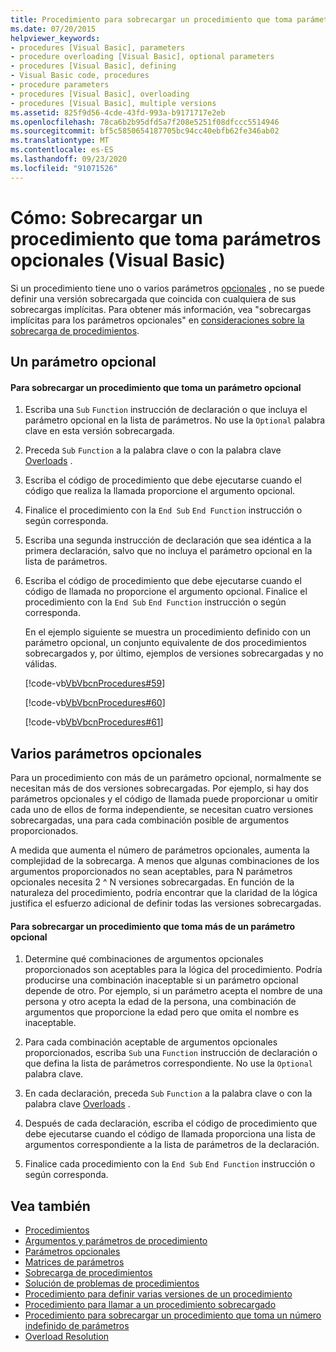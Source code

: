```yaml
---
title: Procedimiento para sobrecargar un procedimiento que toma parámetros opcionales
ms.date: 07/20/2015
helpviewer_keywords:
- procedures [Visual Basic], parameters
- procedure overloading [Visual Basic], optional parameters
- procedures [Visual Basic], defining
- Visual Basic code, procedures
- procedure parameters
- procedures [Visual Basic], overloading
- procedures [Visual Basic], multiple versions
ms.assetid: 825f9d56-4cde-43fd-993a-b9171717e2eb
ms.openlocfilehash: 78ca6b2b95dfd5a7f208e5251f08dfccc5514946
ms.sourcegitcommit: bf5c5850654187705bc94cc40ebfb62fe346ab02
ms.translationtype: MT
ms.contentlocale: es-ES
ms.lasthandoff: 09/23/2020
ms.locfileid: "91071526"
---
```

# <a name="how-to-overload-a-procedure-that-takes-optional-parameters-visual-basic"></a>Cómo: Sobrecargar un procedimiento que toma parámetros opcionales (Visual Basic)

Si un procedimiento tiene uno o varios parámetros [opcionales](../../../language-reference/modifiers/optional.md) , no se puede definir una versión sobrecargada que coincida con cualquiera de sus sobrecargas implícitas. Para obtener más información, vea "sobrecargas implícitas para los parámetros opcionales" en [consideraciones sobre la sobrecarga de procedimientos](./considerations-in-overloading-procedures.md).  
  
## <a name="one-optional-parameter"></a>Un parámetro opcional  
  
#### <a name="to-overload-a-procedure-that-takes-one-optional-parameter"></a>Para sobrecargar un procedimiento que toma un parámetro opcional  
  
1. Escriba una `Sub` `Function` instrucción de declaración o que incluya el parámetro opcional en la lista de parámetros. No use la `Optional` palabra clave en esta versión sobrecargada.  
  
2. Preceda `Sub` `Function` a la palabra clave o con la palabra clave [Overloads](../../../language-reference/modifiers/overloads.md) .  
  
3. Escriba el código de procedimiento que debe ejecutarse cuando el código que realiza la llamada proporcione el argumento opcional.  
  
4. Finalice el procedimiento con la `End Sub` `End Function` instrucción o según corresponda.  
  
5. Escriba una segunda instrucción de declaración que sea idéntica a la primera declaración, salvo que no incluya el parámetro opcional en la lista de parámetros.  
  
6. Escriba el código de procedimiento que debe ejecutarse cuando el código de llamada no proporcione el argumento opcional. Finalice el procedimiento con la `End Sub` `End Function` instrucción o según corresponda.  
  
     En el ejemplo siguiente se muestra un procedimiento definido con un parámetro opcional, un conjunto equivalente de dos procedimientos sobrecargados y, por último, ejemplos de versiones sobrecargadas y no válidas.  
  
     [!code-vb[VbVbcnProcedures#59](~/samples/snippets/visualbasic/VS_Snippets_VBCSharp/VbVbcnProcedures/VB/Class1.vb#59)]  
  
     [!code-vb[VbVbcnProcedures#60](~/samples/snippets/visualbasic/VS_Snippets_VBCSharp/VbVbcnProcedures/VB/Class1.vb#60)]  
  
     [!code-vb[VbVbcnProcedures#61](~/samples/snippets/visualbasic/VS_Snippets_VBCSharp/VbVbcnProcedures/VB/Class1.vb#61)]  
  
## <a name="multiple-optional-parameters"></a>Varios parámetros opcionales  

 Para un procedimiento con más de un parámetro opcional, normalmente se necesitan más de dos versiones sobrecargadas. Por ejemplo, si hay dos parámetros opcionales y el código de llamada puede proporcionar u omitir cada uno de ellos de forma independiente, se necesitan cuatro versiones sobrecargadas, una para cada combinación posible de argumentos proporcionados.  
  
 A medida que aumenta el número de parámetros opcionales, aumenta la complejidad de la sobrecarga. A menos que algunas combinaciones de los argumentos proporcionados no sean aceptables, para N parámetros opcionales necesita 2 ^ N versiones sobrecargadas. En función de la naturaleza del procedimiento, podría encontrar que la claridad de la lógica justifica el esfuerzo adicional de definir todas las versiones sobrecargadas.  
  
#### <a name="to-overload-a-procedure-that-takes-more-than-one-optional-parameter"></a>Para sobrecargar un procedimiento que toma más de un parámetro opcional  
  
1. Determine qué combinaciones de argumentos opcionales proporcionados son aceptables para la lógica del procedimiento. Podría producirse una combinación inaceptable si un parámetro opcional depende de otro. Por ejemplo, si un parámetro acepta el nombre de una persona y otro acepta la edad de la persona, una combinación de argumentos que proporcione la edad pero que omita el nombre es inaceptable.  
  
2. Para cada combinación aceptable de argumentos opcionales proporcionados, escriba `Sub` una `Function` instrucción de declaración o que defina la lista de parámetros correspondiente. No use la `Optional` palabra clave.  
  
3. En cada declaración, preceda `Sub` `Function` a la palabra clave o con la palabra clave [Overloads](../../../language-reference/modifiers/overloads.md) .  
  
4. Después de cada declaración, escriba el código de procedimiento que debe ejecutarse cuando el código de llamada proporciona una lista de argumentos correspondiente a la lista de parámetros de la declaración.  
  
5. Finalice cada procedimiento con la `End Sub` `End Function` instrucción o según corresponda.  
  
## <a name="see-also"></a>Vea también

- [Procedimientos](./index.md)
- [Argumentos y parámetros de procedimiento](./procedure-parameters-and-arguments.md)
- [Parámetros opcionales](./optional-parameters.md)
- [Matrices de parámetros](./parameter-arrays.md)
- [Sobrecarga de procedimientos](./procedure-overloading.md)
- [Solución de problemas de procedimientos](./troubleshooting-procedures.md)
- [Procedimiento para definir varias versiones de un procedimiento](./how-to-define-multiple-versions-of-a-procedure.md)
- [Procedimiento para llamar a un procedimiento sobrecargado](./how-to-call-an-overloaded-procedure.md)
- [Procedimiento para sobrecargar un procedimiento que toma un número indefinido de parámetros](./how-to-overload-a-procedure-that-takes-an-indefinite-number-of-parameters.md)
- [Overload Resolution](./overload-resolution.md)
